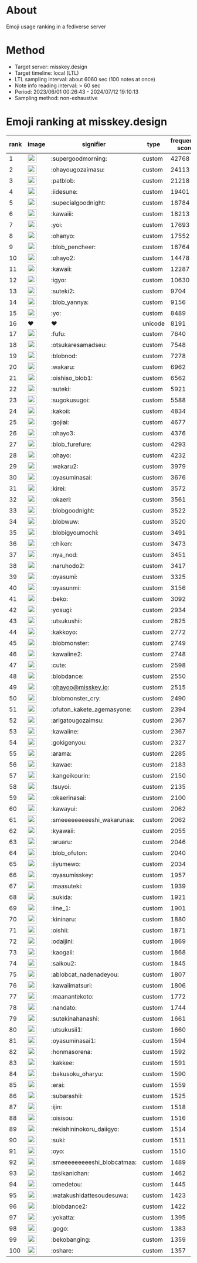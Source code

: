 # About
Emoji usage ranking in a fediverse server

# Method
- Target server: misskey.design
- Target timeline: local (LTL)
- LTL sampling interval: about 6060 sec (100 notes at once)
- Note info reading interval: > 60 sec
- Period: 2023/06/01 00:26:43 - 2024/07/12 19:10:13 
- Sampling method: non-exhaustive

# Emoji ranking at misskey.design

|rank|image|signifier|type|frequency score|
|----|----|----|----|----|
|1|<img height="24" src="https://misskey.design/emoji/supergoodmorning.webp">|:supergoodmorning:|custom|42768|
|2|<img height="24" src="https://misskey.design/emoji/ohayougozaimasu.webp">|:ohayougozaimasu:|custom|24113|
|3|<img height="24" src="https://misskey.design/emoji/patblob.webp">|:patblob:|custom|21218|
|4|<img height="24" src="https://misskey.design/emoji/iidesune.webp">|:iidesune:|custom|19401|
|5|<img height="24" src="https://misskey.design/emoji/supecialgoodnight.webp">|:supecialgoodnight:|custom|18784|
|6|<img height="24" src="https://misskey.design/emoji/kawaiii.webp">|:kawaiii:|custom|18213|
|7|<img height="24" src="https://misskey.design/emoji/yoi.webp">|:yoi:|custom|17693|
|8|<img height="24" src="https://misskey.design/emoji/ohanyo.webp">|:ohanyo:|custom|17552|
|9|<img height="24" src="https://misskey.design/emoji/blob_pencheer.webp">|:blob_pencheer:|custom|16764|
|10|<img height="24" src="https://misskey.design/emoji/ohayo2.webp">|:ohayo2:|custom|14478|
|11|<img height="24" src="https://misskey.design/emoji/kawaii.webp">|:kawaii:|custom|12287|
|12|<img height="24" src="https://misskey.design/emoji/igyo.webp">|:igyo:|custom|10630|
|13|<img height="24" src="https://misskey.design/emoji/suteki2.webp">|:suteki2:|custom|9704|
|14|<img height="24" src="https://misskey.design/emoji/blob_yannya.webp">|:blob_yannya:|custom|9156|
|15|<img height="24" src="https://misskey.design/emoji/yo.webp">|:yo:|custom|8489|
|16|❤|❤|unicode|8191|
|17|<img height="24" src="https://misskey.design/emoji/fufu.webp">|:fufu:|custom|7640|
|18|<img height="24" src="https://misskey.design/emoji/otsukaresamadseu.webp">|:otsukaresamadseu:|custom|7548|
|19|<img height="24" src="https://misskey.design/emoji/blobnod.webp">|:blobnod:|custom|7278|
|20|<img height="24" src="https://misskey.design/emoji/wakaru.webp">|:wakaru:|custom|6962|
|21|<img height="24" src="https://misskey.design/emoji/oishiso_blob1.webp">|:oishiso_blob1:|custom|6562|
|22|<img height="24" src="https://misskey.design/emoji/suteki.webp">|:suteki:|custom|5921|
|23|<img height="24" src="https://misskey.design/emoji/sugokusugoi.webp">|:sugokusugoi:|custom|5588|
|24|<img height="24" src="https://misskey.design/emoji/kakoii.webp">|:kakoii:|custom|4834|
|25|<img height="24" src="https://misskey.design/emoji/gojiai.webp">|:gojiai:|custom|4677|
|26|<img height="24" src="https://misskey.design/emoji/ohayo3.webp">|:ohayo3:|custom|4376|
|27|<img height="24" src="https://misskey.design/emoji/blob_furefure.webp">|:blob_furefure:|custom|4293|
|28|<img height="24" src="https://misskey.design/emoji/ohayo.webp">|:ohayo:|custom|4232|
|29|<img height="24" src="https://misskey.design/emoji/wakaru2.webp">|:wakaru2:|custom|3979|
|30|<img height="24" src="https://misskey.design/emoji/oyasuminasai.webp">|:oyasuminasai:|custom|3676|
|31|<img height="24" src="https://misskey.design/emoji/kirei.webp">|:kirei:|custom|3572|
|32|<img height="24" src="https://misskey.design/emoji/okaeri.webp">|:okaeri:|custom|3561|
|33|<img height="24" src="https://misskey.design/emoji/blobgoodnight.webp">|:blobgoodnight:|custom|3522|
|34|<img height="24" src="https://misskey.design/emoji/blobwuw.webp">|:blobwuw:|custom|3520|
|35|<img height="24" src="https://misskey.design/emoji/blobigyoumochi.webp">|:blobigyoumochi:|custom|3491|
|36|<img height="24" src="https://misskey.design/emoji/chiken.webp">|:chiken:|custom|3473|
|37|<img height="24" src="https://misskey.design/emoji/nya_nod.webp">|:nya_nod:|custom|3451|
|38|<img height="24" src="https://misskey.design/emoji/naruhodo2.webp">|:naruhodo2:|custom|3417|
|39|<img height="24" src="https://misskey.design/emoji/oyasumi.webp">|:oyasumi:|custom|3325|
|40|<img height="24" src="https://misskey.design/emoji/oyasunmi.webp">|:oyasunmi:|custom|3156|
|41|<img height="24" src="https://misskey.design/emoji/beko.webp">|:beko:|custom|3092|
|42|<img height="24" src="https://misskey.design/emoji/yosugi.webp">|:yosugi:|custom|2934|
|43|<img height="24" src="https://misskey.design/emoji/utsukushii.webp">|:utsukushii:|custom|2825|
|44|<img height="24" src="https://misskey.design/emoji/kakkoyo.webp">|:kakkoyo:|custom|2772|
|45|<img height="24" src="https://misskey.design/emoji/blobmonster.webp">|:blobmonster:|custom|2749|
|46|<img height="24" src="https://misskey.design/emoji/kawaiine2.webp">|:kawaiine2:|custom|2748|
|47|<img height="24" src="https://misskey.design/emoji/cute.webp">|:cute:|custom|2598|
|48|<img height="24" src="https://misskey.design/emoji/blobdance.webp">|:blobdance:|custom|2550|
|49|<img height="24" src="https://misskey.design/emoji/ohayoo.webp">|:ohayoo@misskey.io:|custom|2515|
|50|<img height="24" src="https://misskey.design/emoji/blobmonster_cry.webp">|:blobmonster_cry:|custom|2490|
|51|<img height="24" src="https://misskey.design/emoji/ofuton_kakete_agemasyone.webp">|:ofuton_kakete_agemasyone:|custom|2394|
|52|<img height="24" src="https://misskey.design/emoji/arigatougozaimsu.webp">|:arigatougozaimsu:|custom|2367|
|53|<img height="24" src="https://misskey.design/emoji/kawaiine.webp">|:kawaiine:|custom|2367|
|54|<img height="24" src="https://misskey.design/emoji/gokigenyou.webp">|:gokigenyou:|custom|2327|
|55|<img height="24" src="https://misskey.design/emoji/arama.webp">|:arama:|custom|2285|
|56|<img height="24" src="https://misskey.design/emoji/kawae.webp">|:kawae:|custom|2183|
|57|<img height="24" src="https://misskey.design/emoji/kangeikourin.webp">|:kangeikourin:|custom|2150|
|58|<img height="24" src="https://misskey.design/emoji/tsuyoi.webp">|:tsuyoi:|custom|2135|
|59|<img height="24" src="https://misskey.design/emoji/okaerinasai.webp">|:okaerinasai:|custom|2100|
|60|<img height="24" src="https://misskey.design/emoji/kawayui.webp">|:kawayui:|custom|2062|
|61|<img height="24" src="https://misskey.design/emoji/smeeeeeeeeeshi_wakarunaa.webp">|:smeeeeeeeeeshi_wakarunaa:|custom|2062|
|62|<img height="24" src="https://misskey.design/emoji/kyawaii.webp">|:kyawaii:|custom|2055|
|63|<img height="24" src="https://misskey.design/emoji/aruaru.webp">|:aruaru:|custom|2046|
|64|<img height="24" src="https://misskey.design/emoji/blob_ofuton.webp">|:blob_ofuton:|custom|2040|
|65|<img height="24" src="https://misskey.design/emoji/iiyumewo.webp">|:iiyumewo:|custom|2034|
|66|<img height="24" src="https://misskey.design/emoji/oyasumisskey.webp">|:oyasumisskey:|custom|1957|
|67|<img height="24" src="https://misskey.design/emoji/maasuteki.webp">|:maasuteki:|custom|1939|
|68|<img height="24" src="https://misskey.design/emoji/sukida.webp">|:sukida:|custom|1921|
|69|<img height="24" src="https://misskey.design/emoji/iine_1.webp">|:iine_1:|custom|1901|
|70|<img height="24" src="https://misskey.design/emoji/kininaru.webp">|:kininaru:|custom|1880|
|71|<img height="24" src="https://misskey.design/emoji/oishii.webp">|:oishii:|custom|1871|
|72|<img height="24" src="https://misskey.design/emoji/odaijini.webp">|:odaijini:|custom|1869|
|73|<img height="24" src="https://misskey.design/emoji/kaogaii.webp">|:kaogaii:|custom|1868|
|74|<img height="24" src="https://misskey.design/emoji/saikou2.webp">|:saikou2:|custom|1845|
|75|<img height="24" src="https://misskey.design/emoji/ablobcat_nadenadeyou.webp">|:ablobcat_nadenadeyou:|custom|1807|
|76|<img height="24" src="https://misskey.design/emoji/kawaiimatsuri.webp">|:kawaiimatsuri:|custom|1806|
|77|<img height="24" src="https://misskey.design/emoji/maanantekoto.webp">|:maanantekoto:|custom|1772|
|78|<img height="24" src="https://misskey.design/emoji/nandato.webp">|:nandato:|custom|1744|
|79|<img height="24" src="https://misskey.design/emoji/sutekinahanashi.webp">|:sutekinahanashi:|custom|1661|
|80|<img height="24" src="https://misskey.design/emoji/utsukusii1.webp">|:utsukusii1:|custom|1660|
|81|<img height="24" src="https://misskey.design/emoji/oyasuminasai1.webp">|:oyasuminasai1:|custom|1594|
|82|<img height="24" src="https://misskey.design/emoji/honmasorena.webp">|:honmasorena:|custom|1592|
|83|<img height="24" src="https://misskey.design/emoji/kakkee.webp">|:kakkee:|custom|1591|
|84|<img height="24" src="https://misskey.design/emoji/bakusoku_oharyu.webp">|:bakusoku_oharyu:|custom|1590|
|85|<img height="24" src="https://misskey.design/emoji/erai.webp">|:erai:|custom|1559|
|86|<img height="24" src="https://misskey.design/emoji/subarashii.webp">|:subarashii:|custom|1525|
|87|<img height="24" src="https://misskey.design/emoji/ijin.webp">|:ijin:|custom|1518|
|88|<img height="24" src="https://misskey.design/emoji/oisisou.webp">|:oisisou:|custom|1516|
|89|<img height="24" src="https://misskey.design/emoji/rekishininokoru_daiigyo.webp">|:rekishininokoru_daiigyo:|custom|1514|
|90|<img height="24" src="https://misskey.design/emoji/suki.webp">|:suki:|custom|1511|
|91|<img height="24" src="https://misskey.design/emoji/oyo.webp">|:oyo:|custom|1510|
|92|<img height="24" src="https://misskey.design/emoji/smeeeeeeeeeshi_blobcatmaa.webp">|:smeeeeeeeeeshi_blobcatmaa:|custom|1489|
|93|<img height="24" src="https://misskey.design/emoji/tasikanichan.webp">|:tasikanichan:|custom|1462|
|94|<img height="24" src="https://misskey.design/emoji/omedetou.webp">|:omedetou:|custom|1445|
|95|<img height="24" src="https://misskey.design/emoji/watakushidattesoudesuwa.webp">|:watakushidattesoudesuwa:|custom|1423|
|96|<img height="24" src="https://misskey.design/emoji/blobdance2.webp">|:blobdance2:|custom|1422|
|97|<img height="24" src="https://misskey.design/emoji/yokatta.webp">|:yokatta:|custom|1395|
|98|<img height="24" src="https://misskey.design/emoji/gogo.webp">|:gogo:|custom|1383|
|99|<img height="24" src="https://misskey.design/emoji/bekobanging.webp">|:bekobanging:|custom|1359|
|100|<img height="24" src="https://misskey.design/emoji/oshare.webp">|:oshare:|custom|1357|
